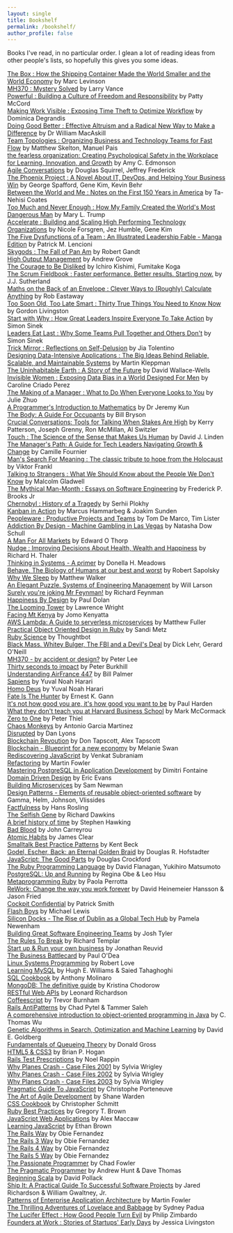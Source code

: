 ```yaml
---
layout: single
title: Bookshelf
permalink: /bookshelf/
author_profile: false
---
```


Books I've read, in no particular order.
I glean a lot of reading ideas from other people's lists, so hopefully this gives you some ideas.

[The Box : How the Shipping Container Made the World Smaller and the World Economy](https://www.amazon.co.uk/Box-Shipping-Container-Smaller-Economy/dp/0691170819/) by Marc Levinson  
[MH370 : Mystery Solved](https://www.amazon.co.uk/gp/product/1775283429) by Larry Vance  
[Powerful : Building a Culture of Freedom and Responsibility](https://www.amazon.com/Powerful-Building-Culture-Freedom-Responsibility/dp/1939714095) by Patty McCord  
[Making Work Visible : Exposing Time Theft to Optimize Workflow](https://www.bookdepository.com/Making-Work-Visible/9781942788157) by Dominica Degrandis   
[Doing Good Better : Effective Altruism and a Radical New Way to Make a Difference](https://www.bookdepository.com/Doing-Good-Better-Dr-William-MacAskill/9781783350513) by Dr William MacAskill   
[Team Topologies : Organizing Business and Technology Teams for Fast Flow](https://www.bookdepository.com/Team-Topologies/9781942788812) by Matthew Skelton, Manuel Pais  
[the fearless organization: Creating Psychological Safety in the Workplace for Learning, Innovation, and Growth](https://www.amazon.co.uk/Fearless-Organization-Psychological-Workplace-Innovation/dp/1119477247) by Amy C. Edmonson  
[Agile Conversations](https://www.amazon.co.uk/Agile-Conversations-Transform-Your-Culture/dp/1942788975/) by Douglas Squirrel, Jeffrey Frederick  
[The Phoenix Project : A Novel About IT, DevOps, and Helping Your Business Win](https://www.bookdepository.com/Phoenix-Project-George-Spafford/9780988262508) by George Spafford, Gene Kim, Kevin Behr  
[Between the World and Me : Notes on the First 150 Years in America](https://www.bookdepository.com/Between-World-Me-Ta-Nehisi-Coates/9780812993547) by Ta-Nehisi Coates  
[Too Much and Never Enough : How My Family Created the World's Most Dangerous Man](https://www.bookdepository.com/Too-Much-and-Never-Enough/9781471190148) by Mary L. Trump  
[Accelerate : Building and Scaling High Performing Technology Organizations](https://www.bookdepository.com/Accelerate/9781942788331) by Nicole Forsgren, Jez Humble, Gene Kim  
[The Five Dysfunctions of a Team : An Illustrated Leadership Fable - Manga Edition](https://www.bookdepository.com/Five-Dysfunctions-Team-Patrick-M-Lencioni/9780470823385) by Patrick M. Lencioni  
[Skygods : The Fall of Pan Am](https://www.bookdepository.com/Skygods-Robert-Gandt/9780615611839) by Robert Gandt  
[High Output Management](https://www.bookdepository.com/High-Output-Management/9780679762881) by Andrew Grove  
[The Courage to Be Disliked](https://www.bookdepository.com/The-Courage-to-Be-Disliked-Ichiro-Kishimi/9781501197277) by Ichiro Kishimi, Fumitake Koga  
[The Scrum Fieldbook : Faster performance. Better results. Starting now.](https://www.bookdepository.com/The-Scrum-Fieldbook/9781847942685) by J.J. Sutherland  
[Maths on the Back of an Envelope : Clever Ways to (Roughly) Calculate Anything](https://www.bookdepository.com/Maths-on-Back-Envelope-Rob-Eastaway/9780008324582) by Rob Eastaway  
[Too Soon Old, Too Late Smart : Thirty True Things You Need to Know Now](https://www.bookdepository.com/Too-Soon-Old-Too-Late-Smart-Gordon-Livingston/9780340839362) by Gordon Livingston  
[Start with Why : How Great Leaders Inspire Everyone To Take Action](https://www.bookdepository.com/Start-With-Why-Simon-Sinek/9780241958223) by Simon Sinek  
[Leaders Eat Last : Why Some Teams Pull Together and Others Don't](https://www.bookdepository.com/Leaders-Eat-Last/9780670923175) by Simon Sinek  
[Trick Mirror : Reflections on Self-Delusion](https://www.bookdepository.com/Trick-Mirror/9780008294922) by Jia Tolentino  
[Designing Data-Intensive Applications : The Big Ideas Behind Reliable, Scalable, and Maintainable Systems](https://www.bookdepository.com/Designing-Data-Intensive-Applications-Martin-Kleppmann/9781449373320) by Martin Kleppman  
[The Uninhabitable Earth : A Story of the Future](https://www.bookdepository.com/Uninhabitable-Earth-David-Wallace-wells/9780141988870) by David Wallace-Wells  
[Invisible Women : Exposing Data Bias in a World Designed For Men](https://www.bookdepository.com/Invisible-Women-Caroline-Criado-Perez/9781784741723) by Caroline Criado Perez  
[The Making of a Manager : What to Do When Everyone Looks to You](https://www.bookdepository.com/Making-Manager-Zhuo-Julie/9780525540427) by Julie Zhuo  
[A Programmer's Introduction to Mathematics](https://www.bookdepository.com/A-Programmer-s-Introduction-to-Mathematics/9781727125450) by Dr Jeremy Kun  
[The Body: A Guide For Occupants](https://www.bookdepository.com/The-Body-Bill-Bryson/9780857522405) by Bill Bryson  
[Crucial Conversations: Tools for Talking When Stakes Are High](https://www.bookdepository.com/Crucial-Conversations-Tools-for-Talking-When-Stakes-Are-High-Second-Edition-Kerry-Patterson/9780071771320) by Kerry Patterson, Joseph Grenny, Ron McMillan, Al Switzler  
[Touch : The Science of the Sense that Makes Us Human](https://www.bookdepository.com/Touch-David-J-Linden/9780241184066) by David J. Linden  
[The Manager's Path: A Guide for Tech Leaders Navigating Growth & Change](https://www.bookdepository.com/Manager-s-Path-Camille-Fournier/9781491973899) by Camille Fournier  
[Man's Search For Meaning : The classic tribute to hope from the Holocaust](https://www.bookdepository.com/Mans-Search-For-Meaning-Viktor-E.-Frankl/9781846041242) by Viktor Frankl  
[Talking to Strangers : What We Should Know about the People We Don't Know](https://www.bookdepository.com/Talking-Strangers-Malcolm-Gladwell/9780241351574) by Malcolm Gladwell  
[The Mythical Man-Month : Essays on Software
Engineering](https://www.bookdepository.com/Mythical-Man-Month-Frederick-P-Brooks-Jr/9780201835953) by Frederick P. Brooks Jr  
[Chernobyl : History of a Tragedy](https://www.bookdepository.com/Chernobyl-Serhii-Plokhy/9780141988351) by Serhii Plokhy  
[Kanban in Action](https://www.bookdepository.com/Kanban-in-Action-Marcus-Hammarberg/9781617291050) by Marcus Hammarbeg & Joakim Sunden  
[Peopleware : Productive Projects and Teams](https://www.bookdepository.com/Peopleware-Tom-DeMarco/9780321934116) by Tom De Marco, Tim Lister  
[Addiction By Design - Machine Gambling in Las
Vegas](https://www.bookdepository.com/Addiction-by-Design-Natasha-Dow-Schull/9780691160887) by Natasha Dow Schull  
[A Man For All Markets](https://www.bookdepository.com/Man-for-All-Markets-Edward-O-Thorp/9780812979909) by Edward O Thorp  
[Nudge : Improving Decisions About Health, Wealth and Happiness](https://www.bookdepository.com/Nudge/9780143115267) by Richard H. Thaler  
[Thinking in Systems - A primer](https://www.bookdepository.com/Thinking-in-Systems-Donella-Meadows/9781603580557) by Donella H. Meadows  
[Behave. The Biology of Humans at our best and worst](https://www.bookdepository.com/Behave/9780099575061) by Robert Sapolsky  
[Why We Sleep](https://www.bookdepository.com/Why-We-Sleep-Matthew-Walker/9780141983769) by Matthew Walker  
[An Elegant Puzzle. Systems of Engineering Management](https://www.amazon.com/dp/1732265186) by Will Larson  
[Surely you're joking Mr Feynman!](https://www.bookdepository.com/Surely-You-re-Joking-Mr-Feynman/9780099173311) by Richard Feynman  
[Happiness By Design](https://www.bookdepository.com/Happiness-by-Design/9780141977539) by Paul Dolan  
[The Looming Tower](https://www.bookdepository.com/The-Looming-Tower/9780141029351) by Lawrence Wright  
[Facing Mt Kenya](https://www.bookdepository.com/Facing-Mount-Kenya/9780394702100) by Jomo Kenyatta  
[AWS Lambda: A Guide to serverless microservices](https://www.amazon.com/AWS-Lambda-Guide-Serverless-Microservices-ebook/dp/B016JOMAEE) by Matthew Fuller  
[Practical Object Oriented Design in Ruby](https://www.bookdepository.com/Practical-Object-Oriented-Design-Ruby-Sandi-Metz/9780321721334) by Sandi Metz  
[Ruby Science](https://github.com/thoughtbot/ruby-science) by Thoughtbot  
[Black Mass. Whitey Bulger, The FBI and a Devil's Deal](https://www.bookdepository.com/Black-Mass/9781782116240) by Dick Lehr, Gerard O'Neill  
[MH370 - by accident or design?](https://www.amazon.com/MH-370-Accident-Peter-Lee-ebook/dp/B00KR6QAL0) by Peter Lee  
[Thirty seconds to impact](https://www.bookdepository.com/Thirty-Seconds-Impact-Peter-Burkhill/9781449088583) by Peter Burkhill  
[Understanding AirFrance 447](https://www.amazon.com/Understanding-Air-France-Bill-Palmer-ebook/dp/B00E5W9YZG) by Bill Palmer  
[Sapiens](https://www.bookdepository.com/Sapiens/9780099590088) by Yuval Noah Harari  
[Homo Deus](https://www.bookdepository.com/Homo-Deus-Yuval-Noah-Harari/9781784703936) by Yuval Noah Harari  
[Fate Is The Hunter](https://www.bookdepository.com/Fate-is-the-Hunter/9781908059024) by Ernest K. Gann  
[It's not how good you are, it's how good you want to be](https://www.bookdepository.com/It-s-Not-How-Good-You-Are--It-s-How-Good-You-Want-to-Be/9780714843377) by Paul Harden  
[What they don't teach you at Harvard Business School](https://www.bookdepository.com/What-They-Don-t-Teach-You-At-Harvard-Business-School/9781781253397) by Mark McCormack  
[Zero to One](https://www.bookdepository.com/Zero-One-Blake-Masters/9780753555200) by Peter Thiel  
[Chaos Monkeys](https://www.bookdepository.com/Chaos-Monkeys/9781785036460) by Antonio Garcia Martinez  
[Disrupted](https://www.bookdepository.com/Disrupted/9781786491022) by Dan Lyons  
[Blockchain Revoution](https://www.bookdepository.com/Blockchain-Revolution/9780241237861) by Don Tapscott, Alex Tapscott  
[Blockchain - Blueprint for a new economy](https://www.bookdepository.com/Blockchain/9781491920497) by Melanie Swan  
[Rediscovering JavaScript](https://www.bookdepository.com/Rediscovering-JavaScript-Venkat-Subramaniam/9781680505467) by Venkat Subraniam  
[Refactoring](https://www.bookdepository.com/Refactoring/9780201485677) by Martin Fowler  
[Mastering PostgreSQL in Application Development](https://www.amazon.com/Mastering-PostgreSQL-Application-Development-Fontaine/dp/024494525X) by Dimitri Fontaine  
[Domain Driven Design](https://www.bookdepository.com/Domain-Driven-Design/9780321125217) by Eric Evans  
[Building Microservices](https://www.bookdepository.com/Building-Microservices-Sam-Newman/9781491950357) by Sam Newman  
[Design Patterns - Elements of reusable object-oriented software](https://www.bookdepository.com/Design-Patterns/9780201633610) by Gamma, Helm, Johnson, Vlissides  
[Factfulness](https://www.bookdepository.com/Factfulness/9781473637467) by Hans Rosling  
[The Selfish Gene](https://www.bookdepository.com/The-Selfish-Gene/9780198788607) by Richard Dawkins  
[A brief history of time](https://www.bookdepository.com/Brief-History-Time-Stephen-Hawking/9780857501004) by Stephen Hawking  
[Bad Blood](https://www.bookdepository.com/Bad-Blood/9781509868087) by John Carreyrou  
[Atomic Habits](https://www.bookdepository.com/Atomic-Habits/9781847941831) by James Clear  
[Smalltalk Best Practice Patterns](https://www.bookdepository.com/Smalltalk-Best-Practice-Patterns-Kent-Beck/9780134769042) by Kent Beck  
[Godel, Escher, Back: an Eternal Golden Braid]() by Douglas R. Hofstadter  
[JavaScript: The Good Parts](https://www.bookdepository.com/Godel--Escher--Bach/9780465026562) by Douglas Crockford  
[The Ruby Programming Language](https://www.bookdepository.com/The-Ruby-Programming-Language/9780596516178) by David Flanagan, Yukihiro Matsumoto  
[PostgreSQL: Up and Running](https://www.bookdepository.com/PostgreSQL---Up-and-Running-3e/9781491963418) by Regina Obe & Leo Hsu  
[Metaprogramming Ruby](https://www.bookdepository.com/Metaprogramming-Ruby-Paolo-Perrotta/9781934356470) by Paola Perrotta  
[ReWork: Change the way you work forever](https://www.bookdepository.com/ReWork/9780091929787) by David Heinemeier Hansson & Jason Fried  
[Cockpit Confidential](https://www.bookdepository.com/Cockpit-Confidential/9781492663966) by Patrick Smith  
[Flash Boys](https://www.bookdepository.com/Flash-Boys/9780141981031) by Michael Lewis  
[Silicon Docks - The Rise of Dublin as a Global Tech Hub](https://www.amazon.com/Silicon-Docks-Rise-Dublin-Global/dp/1909718874) by Pamela Newenham  
[Building Great Software Engineering Teams](https://www.apress.com/gp/book/9781484211342) by Josh Tyler  
[The Rules To Break](https://www.bookdepository.com/The-Rules-to-Break/9781292088129) by Richard Templar  
[Start up & Run your own business](https://www.bookdepository.com/Start-Up-Run-Your-Own-Business-Jonathan-Reuvid/9780749460600) by Jonathan Reuvid  
[The Business Battlecard](https://www.amazon.com/Business-Battlecard-Winning-Growing-Companies/dp/1904887287) by Paul O'Dea  
[Linux Systems Programming](https://www.bookdepository.com/Linux-System-Programming/9781449339531) by Robert Love  
[Learning MySQL](https://www.bookdepository.com/Learning-MySQL/9780596008642) by Hugh E. Williams & Saied Tahaghoghi  
[SQL Cookbook](https://www.bookdepository.com/SQL-Cookbook/9780596009762) by Anthony Molinaro  
[MongoDB: The definitive guide](https://www.bookdepository.com/MongoDB--The-Definitive-Guide/9781449344689) by Kristina Chodorow  
[RESTful Web APIs](https://www.bookdepository.com/RESTful-Web-APIs/9781449358068) by Leonard Richardson  
[Coffeescript](https://www.bookdepository.com/CoffeeScript-2e-Trevor-Burnham/9781941222263) by Trevor Burnham  
[Rails AntiPatterns](https://www.bookdepository.com/Rails-AntiPatterns-Chad-Pytel-Tammer-Saleh/9780321604811) by Chad Pytel & Tammer Saleh  
[A comprehensive introduction to object-oriented programming in Java](https://www.bookdepository.com/Introduction-Object-Oriented-Programming-with-Java-C-Thomas-Wu/9780073523309) by C. Thomas Wu  
[Genetic Algorithms in Search, Optimization and Machine Learning](https://www.amazon.com/Genetic-Algorithms-Optimization-Machine-Learning/dp/0201157675) by David E. Goldberg  
[Fundamentals of Queueing Theory](https://www.bookdepository.com/Fundamentals-Queueing-Theory-Solutions-Manual-accompany-Fundamentals-Queueing-Theory-4e-Solutions-Manual-Donald-Gross/9780470077962) by Donald Gross  
[HTML5 & CSS3](https://www.bookdepository.com/HTML5-and-CSS3-Brian-P-Hogan/9781934356685) by Brian P. Hogan  
[Rails Test Prescriptions](https://www.bookdepository.com/Rails-Test-Prescriptions-Noel-Rappin/9781934356647) by Noel Rappin  
[Why Planes Crash - Case Files 2001](https://www.amazon.co.uk/Why-Planes-Crash-Case-Files-ebook/dp/B00COASORA) by Sylvia Wrigley  
[Why Planes Crash - Case Files 2002](https://www.amazon.co.uk/gp/product/B011H328Z8) by Sylvia Wrigley  
[Why Planes Crash - Case Files 2003](https://www.amazon.co.uk/Why-Planes-Crash-Case-Files-ebook/dp/B01M2BRD9G) by Sylvia Wrigley  
[Pragmatic Guide To JavaScript](https://www.bookdepository.com/Pragmatic-Guide-JavaScript-Christophe-Porteneuve/9781934356678) by Christophe Porteneuve  
[The Art of Agile Development](https://www.bookdepository.com/Art-Agile-Development-Shane-Warden/9780596527679) by Shane Warden  
[CSS Cookbook](https://www.bookdepository.com/CSS-Cookbook-Christopher-Schmitt/9780596155933) by Christopher Schmitt  
[Ruby Best Practices](https://www.bookdepository.com/Ruby-Best-Practices/9780596523008) by Gregory T. Brown  
[JavaScript Web Applications](https://www.bookdepository.com/JavaScript-Web-Applications/9781449303518) by Alex Maccaw  
[Learning JavaScript](https://www.bookdepository.com/Learning-JavaScript--3e/9781491914915) by Ethan Brown  
[The Rails Way](https://www.bookdepository.com/Rails-Way-Obie-Fernandez/9780321445612) by Obie Fernandez  
[The Rails 3 Way](https://www.bookdepository.com/Rails-3-Way-Obie-Fernandez/9780321601667) by Obie Fernandez  
[The Rails 4 Way](https://www.bookdepository.com/Rails-4-Way-Obie-Fernandez/9780321944276) by Obie Fernandez  
[The Rails 5 Way](https://www.bookdepository.com/Rails-5-Way-Obie-Fernandez/9780134657677) by Obie Fernandez  
[The Passionate Programmer](https://www.bookdepository.com/The-Passionate-Programmer/9781934356340) by Chad Fowler  
[The Pragmatic Programmer](https://www.bookdepository.com/Pragmatic-Programmer-Andrew-Hunt/9780201616224) by Andrew Hunt & Dave Thomas  
[Beginning Scala](https://www.bookdepository.com/Beginning-Scala/9781430219897) by David Pollack  
[Ship It: A Practical Guide To Successful Software Projects](https://www.bookdepository.com/Ship-It-Jared-Richardson/9780974514048) by Jared Richardson & William Gwaltney, Jr.  
[Patterns of Enterprise Application Architecture](https://www.bookdepository.com/Patterns-of-Enterprise-Application-Architecture/9780321127426) by Martin Fowler  
[The Thrilling Adventures of Lovelace and Babbage](https://www.bookdepository.com/The-Thrilling-Adventures-of-Lovelace-and-Babbage/9780141981536) by Sydney Padua  
[The Lucifer Effect : How Good People Turn Evil](https://www.bookdepository.com/Lucifer-Effect-Philip-Zimbardo/9781846041037) by Philip Zimbardo  
[Founders at Work : Stories of Startups' Early Days](https://www.bookdepository.com/Founders-at-Work-Jessica-Livingston/9781430210788) by Jessica Livingston  
